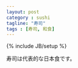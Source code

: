 ```yaml
---
layout: post
category : sushi
tagline: "寿司"
tags : [寿司, 和食]
---
```

{% include JB/setup %}

寿司は代表的な日本食です。
